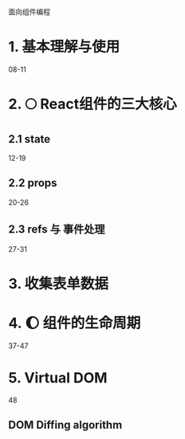 面向组件编程


# 1. 基本理解与使用
08-11


# 2. :full_moon: React组件的三大核心

## 2.1 state
12-19

## 2.2 props
20-26

## 2.3 refs 与 事件处理
27-31



# 3. 收集表单数据




# 4. :moon: 组件的生命周期
37-47







# 5. Virtual DOM 
48

## DOM Diffing algorithm

